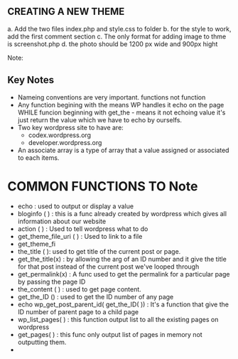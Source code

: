## CREATING A NEW THEME

a. Add the two files index.php and style.css to folder
b. for the style to work, add the first comment section
c. The only format for adding image to thme is screenshot.php
d. the photo should be 1200 px wide and 900px hight

Note:

## Key Notes

- Nameing conventions are very important. functions not function
- Any function begining with the means WP handles it echo on the page WHILE funcion beginning with get_the - means it not echoing value it's just return the value which we have to echo by ourselfs.
- Two key wordpress site to have are:
  - codex.wordpress.org
  - developer.wordpress.org
- An associate array is a type of array that a value assigned or associated to each items.

# COMMON FUNCTIONS TO Note

- echo : used to output or display a value
- bloginfo ( ) : this is a func already created by wordpress which gives all information about our website
- action ( ) : Used to tell wordpress what to do
- get_theme_file_uri ( ) : Used to link to a file
- get_theme_fi
- the_title ( ): used to get title of the current post or page.
- get_the_title(x) : by allowing the arg of an ID number and it give the title for that post instead of the current post we've looped through
- get_permalink(x) : A func used to get the permalink for a particular page by passing the page ID
- the_content ( ) : used to get page content.
- get_the_ID () : used to get the ID number of any page
- echo wp_get_post_parent_id( get_the_ID( )) : It's a function that give the ID number of parent page to a child page
- wp_list_pages( ) : this function output list to all the existing pages on wordpress
- get_pages( ) : this func only output list of pages in memory not outputting them.
-
